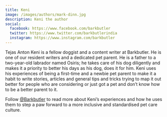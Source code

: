 ```yaml
---
title: Keni
image: /images/authors/mark-dinn.jpg
description: Keni the author
social:
  facebook: https://www.facebook.com/barkbutler
  twitter: https://www.twitter.com/barkbutlerindia
  instagram: https://www.instagram.com/barkbutler
---
```


Tejas Anton Keni is a fellow doggist and a content writer at Barkbutler. He is one of our resident writers and a dedicated pet parent. He is a father to a two-year-old labrador named Osiris; he takes care of his dog diligently and makes it a priority to better his days as his dog, does it for him. Keni uses his experiences of being a first-time and a newbie pet parent to make it a habit to write stories, articles and general tips and tricks trying to map it out better for people who are considering or just got a pet and don’t know how to be a better parent to it.

Follow [@Barkbutler](https://www.instagram.com/barkbutler/) to read more about Keni’s experiences and how he uses them to step a paw forward to a more inclusive and standardised pet care culture.
